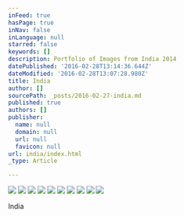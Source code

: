 ```yaml
---
inFeed: true
hasPage: true
inNav: false
inLanguage: null
starred: false
keywords: []
description: Portfolio of Images from India 2014
datePublished: '2016-02-28T13:14:36.644Z'
dateModified: '2016-02-28T13:07:28.980Z'
title: India
author: []
sourcePath: _posts/2016-02-27-india.md
published: true
authors: []
publisher:
  name: null
  domain: null
  url: null
  favicon: null
url: india/index.html
_type: Article

---
```

![](https://s3-us-west-2.amazonaws.com/the-grid-img/p/04dab3222d8ff80fbf0275d746997643da64505b.jpg)
![](https://s3-us-west-2.amazonaws.com/the-grid-img/p/6cf9c8463abfbe47fd85931acdb5ccba2a146227.jpg)
![](https://s3-us-west-2.amazonaws.com/the-grid-img/p/11012b7782303dac2ab36c8c001fef4c83223dd1.jpg)
![](https://s3-us-west-2.amazonaws.com/the-grid-img/p/daf90eb2381c0dc9fd197c87e1b66d82564415eb.jpg)
![](https://s3-us-west-2.amazonaws.com/the-grid-img/p/12cf7d67a818e95adc2930aea6096b920a0bd48b.jpg)
![](https://s3-us-west-2.amazonaws.com/the-grid-img/p/3cb99862c64cdb1a39db1de89729e9cd345651f1.jpg)
![](https://s3-us-west-2.amazonaws.com/the-grid-img/p/502000f7d94e8aa9ccf6c852ba5e101546f43cda.jpg)
![](https://s3-us-west-2.amazonaws.com/the-grid-img/p/be1aad7bb863c87c6f48f917414dc6bc1685bb21.jpg)
![](https://s3-us-west-2.amazonaws.com/the-grid-img/p/71f7704e89ab0e6ba9c2e791a872d706763f81d0.jpg)
![](https://the-grid-user-content.s3-us-west-2.amazonaws.com/674381ff-0317-461f-814c-66839d08bdc7.jpg)

India
